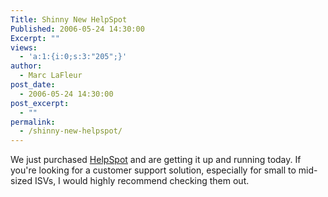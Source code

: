 ```yaml
---
Title: Shinny New HelpSpot
Published: 2006-05-24 14:30:00
Excerpt: ""
views:
  - 'a:1:{i:0;s:3:"205";}'
author:
  - Marc LaFleur
post_date:
  - 2006-05-24 14:30:00
post_excerpt:
  - ""
permalink:
  - /shinny-new-helpspot/
---
```

<p>We just purchased <a href="http://www.userscape.com/products/helpspot/">HelpSpot</a> and are getting it up and running today. If you're looking for a customer support solution, especially for small to mid-sized ISVs, I would highly recommend checking them out. </p>